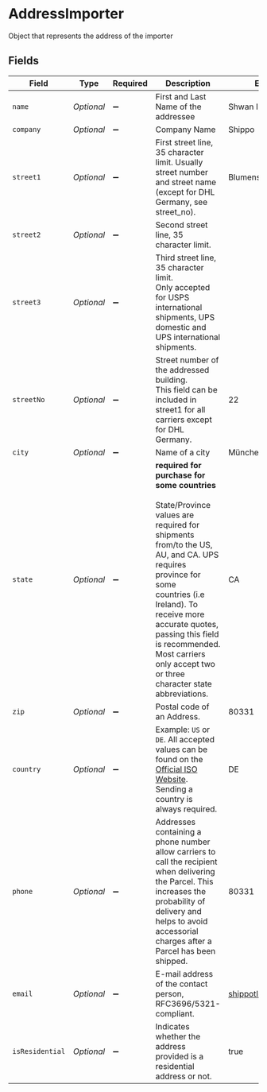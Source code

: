 # AddressImporter

Object that represents the address of the importer


## Fields

| Field                                                                                                                                                                                                                                                                                                                             | Type                                                                                                                                                                                                                                                                                                                              | Required                                                                                                                                                                                                                                                                                                                          | Description                                                                                                                                                                                                                                                                                                                       | Example                                                                                                                                                                                                                                                                                                                           |
| --------------------------------------------------------------------------------------------------------------------------------------------------------------------------------------------------------------------------------------------------------------------------------------------------------------------------------- | --------------------------------------------------------------------------------------------------------------------------------------------------------------------------------------------------------------------------------------------------------------------------------------------------------------------------------- | --------------------------------------------------------------------------------------------------------------------------------------------------------------------------------------------------------------------------------------------------------------------------------------------------------------------------------- | --------------------------------------------------------------------------------------------------------------------------------------------------------------------------------------------------------------------------------------------------------------------------------------------------------------------------------- | --------------------------------------------------------------------------------------------------------------------------------------------------------------------------------------------------------------------------------------------------------------------------------------------------------------------------------- |
| `name`                                                                                                                                                                                                                                                                                                                            | *Optional<String>*                                                                                                                                                                                                                                                                                                                | :heavy_minus_sign:                                                                                                                                                                                                                                                                                                                | First and Last Name of the addressee                                                                                                                                                                                                                                                                                              | Shwan Ippotle                                                                                                                                                                                                                                                                                                                     |
| `company`                                                                                                                                                                                                                                                                                                                         | *Optional<String>*                                                                                                                                                                                                                                                                                                                | :heavy_minus_sign:                                                                                                                                                                                                                                                                                                                | Company Name                                                                                                                                                                                                                                                                                                                      | Shippo                                                                                                                                                                                                                                                                                                                            |
| `street1`                                                                                                                                                                                                                                                                                                                         | *Optional<String>*                                                                                                                                                                                                                                                                                                                | :heavy_minus_sign:                                                                                                                                                                                                                                                                                                                | First street line, 35 character limit. Usually street number and street name (except for DHL Germany, see street_no).                                                                                                                                                                                                             | Blumenstraße                                                                                                                                                                                                                                                                                                                      |
| `street2`                                                                                                                                                                                                                                                                                                                         | *Optional<String>*                                                                                                                                                                                                                                                                                                                | :heavy_minus_sign:                                                                                                                                                                                                                                                                                                                | Second street line, 35 character limit.                                                                                                                                                                                                                                                                                           |                                                                                                                                                                                                                                                                                                                                   |
| `street3`                                                                                                                                                                                                                                                                                                                         | *Optional<String>*                                                                                                                                                                                                                                                                                                                | :heavy_minus_sign:                                                                                                                                                                                                                                                                                                                | Third street line, 35 character limit. <br/>Only accepted for USPS international shipments, UPS domestic and UPS international shipments.                                                                                                                                                                                         |                                                                                                                                                                                                                                                                                                                                   |
| `streetNo`                                                                                                                                                                                                                                                                                                                        | *Optional<String>*                                                                                                                                                                                                                                                                                                                | :heavy_minus_sign:                                                                                                                                                                                                                                                                                                                | Street number of the addressed building. <br/>This field can be included in street1 for all carriers except for DHL Germany.                                                                                                                                                                                                      | 22                                                                                                                                                                                                                                                                                                                                |
| `city`                                                                                                                                                                                                                                                                                                                            | *Optional<String>*                                                                                                                                                                                                                                                                                                                | :heavy_minus_sign:                                                                                                                                                                                                                                                                                                                | Name of a city                                                                                                                                                                                                                                                                                                                    | München                                                                                                                                                                                                                                                                                                                           |
| `state`                                                                                                                                                                                                                                                                                                                           | *Optional<String>*                                                                                                                                                                                                                                                                                                                | :heavy_minus_sign:                                                                                                                                                                                                                                                                                                                | **required for purchase for some countries**<br><br/>State/Province values are required for shipments from/to the US, AU, and CA. UPS requires province for some <br/>countries (i.e Ireland). To receive more accurate quotes, passing this field is recommended. Most carriers <br/>only accept two or three character state abbreviations. | CA                                                                                                                                                                                                                                                                                                                                |
| `zip`                                                                                                                                                                                                                                                                                                                             | *Optional<String>*                                                                                                                                                                                                                                                                                                                | :heavy_minus_sign:                                                                                                                                                                                                                                                                                                                | Postal code of an Address.                                                                                                                                                                                                                                                                                                        | 80331                                                                                                                                                                                                                                                                                                                             |
| `country`                                                                                                                                                                                                                                                                                                                         | *Optional<String>*                                                                                                                                                                                                                                                                                                                | :heavy_minus_sign:                                                                                                                                                                                                                                                                                                                | Example: `US` or `DE`. All accepted values can be found on the <br/><a href="http://www.iso.org/" target="blank">Official ISO Website</a>.<br/>Sending a country is always required.                                                                                                                                              | DE                                                                                                                                                                                                                                                                                                                                |
| `phone`                                                                                                                                                                                                                                                                                                                           | *Optional<String>*                                                                                                                                                                                                                                                                                                                | :heavy_minus_sign:                                                                                                                                                                                                                                                                                                                | Addresses containing a phone number allow carriers to call the recipient when delivering the Parcel. This <br/>increases the probability of delivery and helps to avoid accessorial charges after a Parcel has been shipped.                                                                                                      | 80331                                                                                                                                                                                                                                                                                                                             |
| `email`                                                                                                                                                                                                                                                                                                                           | *Optional<String>*                                                                                                                                                                                                                                                                                                                | :heavy_minus_sign:                                                                                                                                                                                                                                                                                                                | E-mail address of the contact person, RFC3696/5321-compliant.                                                                                                                                                                                                                                                                     | shippotle@shippo.com                                                                                                                                                                                                                                                                                                              |
| `isResidential`                                                                                                                                                                                                                                                                                                                   | *Optional<Boolean>*                                                                                                                                                                                                                                                                                                               | :heavy_minus_sign:                                                                                                                                                                                                                                                                                                                | Indicates whether the address provided is a residential address or not.                                                                                                                                                                                                                                                           | true                                                                                                                                                                                                                                                                                                                              |